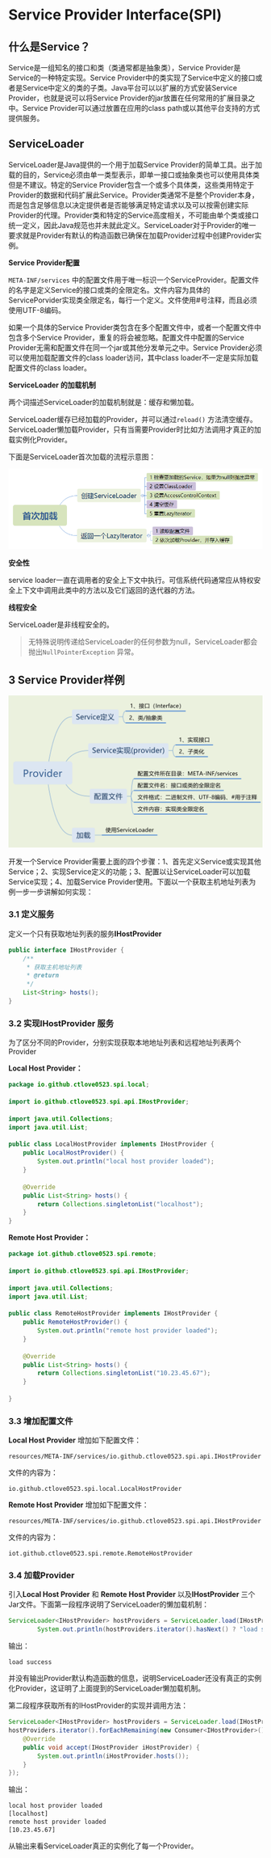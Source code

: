 # Service Provider Interface(SPI)

## 什么是Service？

Service是一组知名的接口和类（类通常都是抽象类），Service Provider是Service的一种特定实现。Service Provider中的类实现了Service中定义的接口或者是Service中定义的类的子类。Java平台可以以扩展的方式安装Service Provider，也就是说可以将Service Provider的jar放置在任何常用的扩展目录之中。Service Provider可以通过放置在应用的class path或以其他平台支持的方式提供服务。



## ServiceLoader

ServiceLoader是Java提供的一个用于加载Service Provider的简单工具。出于加载的目的，Service必须由单一类型表示，即单一接口或抽象类也可以使用具体类但是不建议。特定的Service Provider包含一个或多个具体类，这些类用特定于Provider的数据和代码扩展此Service。Provider类通常不是整个Provider本身，而是包含足够信息以决定提供者是否能够满足特定请求以及可以按需创建实际Provider的代理。Provider类和特定的Service高度相关，不可能由单个类或接口统一定义，因此Java规范也并未就此定义。ServiceLoader对于Provider的唯一要求就是Provider有默认的构造函数已确保在加载Provider过程中创建Provider实例。

**Service Provider配置** 

`META-INF/services` 中的配置文件用于唯一标识一个ServiceProvider。配置文件的名字是定义Service的接口或类的全限定名。文件内容为具体的ServicePorvider实现类全限定名，每行一个定义。文件使用#号注释，而且必须使用UTF-8编码。

如果一个具体的Service Provider类包含在多个配置文件中，或者一个配置文件中包含多个Service Provider，重复的将会被忽略。配置文件中配置的Service Provider无需和配置文件在同一个jar或其他分发单元之中。Service Provider必须可以使用加载配置文件的class loader访问，其中class loader不一定是实际加载配置文件的class loader。

**ServiceLoader 的加载机制** 

两个词描述ServiceLoader的加载机制就是：缓存和懒加载。

ServiceLoader缓存已经加载的Provider，并可以通过`reload()` 方法清空缓存。ServiceLoader懒加载Provider，只有当需要Provider时比如方法调用才真正的加载实例化Provider。

下面是ServiceLoader首次加载的流程示意图：

![](../image/serviceloader.png)

**安全性**

service loader一直在调用者的安全上下文中执行。可信系统代码通常应从特权安全上下文中调用此类中的方法以及它们返回的迭代器的方法。

**线程安全** 

ServiceLoader是非线程安全的。

> 无特殊说明传递给ServiceLoader的任何参数为null，ServiceLoader都会抛出`NullPointerException` 异常。

## 3 Service Provider样例

![](../image/Provider.svg)

开发一个Service Provider需要上面的四个步骤：1、首先定义Service或实现其他Service；2、实现Service定义的功能；3、配置以让ServiceLoader可以加载Service实现；4、加载Service Provider使用。下面以一个获取主机地址列表为例一步一步讲解如何实现：

### 3.1 定义服务

定义一个只有获取地址列表的服务**IHostProvider** 

~~~java
public interface IHostProvider {
    /**
     * 获取主机地址列表
     * @return
     */
    List<String> hosts();
}
~~~

### 3.2 实现**IHostProvider** 服务

为了区分不同的Provider，分别实现获取本地地址列表和远程地址列表两个Provider

**Local Host Provider：** 

~~~java
package io.github.ctlove0523.spi.local;

import io.github.ctlove0523.spi.api.IHostProvider;

import java.util.Collections;
import java.util.List;

public class LocalHostProvider implements IHostProvider {
    public LocalHostProvider() {
        System.out.println("local host provider loaded");
    }

    @Override
    public List<String> hosts() {
        return Collections.singletonList("localhost");
    }
}
~~~

**Remote Host Provider：** 

~~~java
package iot.github.ctlove0523.spi.remote;

import io.github.ctlove0523.spi.api.IHostProvider;

import java.util.Collections;
import java.util.List;

public class RemoteHostProvider implements IHostProvider {
    public RemoteHostProvider() {
        System.out.println("remote host provider loaded");
    }

    @Override
    public List<String> hosts() {
        return Collections.singletonList("10.23.45.67");
    }

}
~~~

### 3.3 增加配置文件

**Local Host Provider** 增加如下配置文件：

~~~
resources/META-INF/services/io.github.ctlove0523.spi.api.IHostProvider
~~~

文件的内容为：

~~~
io.github.ctlove0523.spi.local.LocalHostProvider
~~~

**Remote Host Provider** 增加如下配置文件：

~~~
resources/META-INF/services/io.github.ctlove0523.spi.api.IHostProvider
~~~

文件的内容为：

~~~
iot.github.ctlove0523.spi.remote.RemoteHostProvider
~~~

### 3.4 加载Provider

引入**Local Host Provider** 和 **Remote Host Provider** 以及**IHostProvider** 三个Jar文件。下面第一段程序说明了ServiceLoader的懒加载机制：

~~~java
ServiceLoader<IHostProvider> hostProviders = ServiceLoader.load(IHostProvider.class);
        System.out.println(hostProviders.iterator().hasNext() ? "load success" : "load failed");
~~~

输出：

~~~
load success
~~~

并没有输出Provider默认构造函数的信息，说明ServiceLoader还没有真正的实例化Provider，这证明了上面提到的ServiceLoader懒加载机制。

第二段程序获取所有的IHostProvider的实现并调用方法：

~~~java
ServiceLoader<IHostProvider> hostProviders = ServiceLoader.load(IHostProvider.class);
hostProviders.iterator().forEachRemaining(new Consumer<IHostProvider>() {
	@Override
	public void accept(IHostProvider iHostProvider) {
		System.out.println(iHostProvider.hosts());
	}
});
~~~

输出：

~~~
local host provider loaded
[localhost]
remote host provider loaded
[10.23.45.67]
~~~

从输出来看ServiceLoader真正的实例化了每一个Provider。
